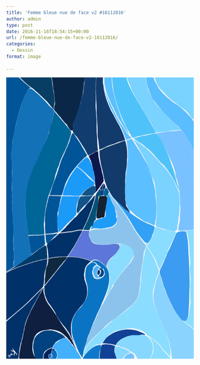 ```yaml
---
title: 'Femme bleue nue de face v2 #16112016'
author: admin
type: post
date: 2016-11-16T18:54:15+00:00
url: /femme-bleue-nue-de-face-v2-16112016/
categories:
  - Dessin
format: image

---
```

![Femme bleue nue de face v2 #16112016](./Femme_bleue_nue_de_face_v2.jpg)